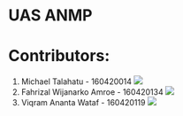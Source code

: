 # UAS ANMP

# Contributors:  
1. Michael Talahatu - 160420014 <a href="https://github.com/Talahatu"><img src="https://github.com/Talahatu?size=50"></a>
2. Fahrizal Wijanarko Amroe - 160420134 <a href="https://github.com/fahrizal2408"><img src="https://github.com/fahrizal2408?size=50"></a>  
3. Viqram Ananta Wataf - 160420119 <a href="https://github.com/viqramwataf"><img src="https://github.com/viqramwataf?size=50"></a>
